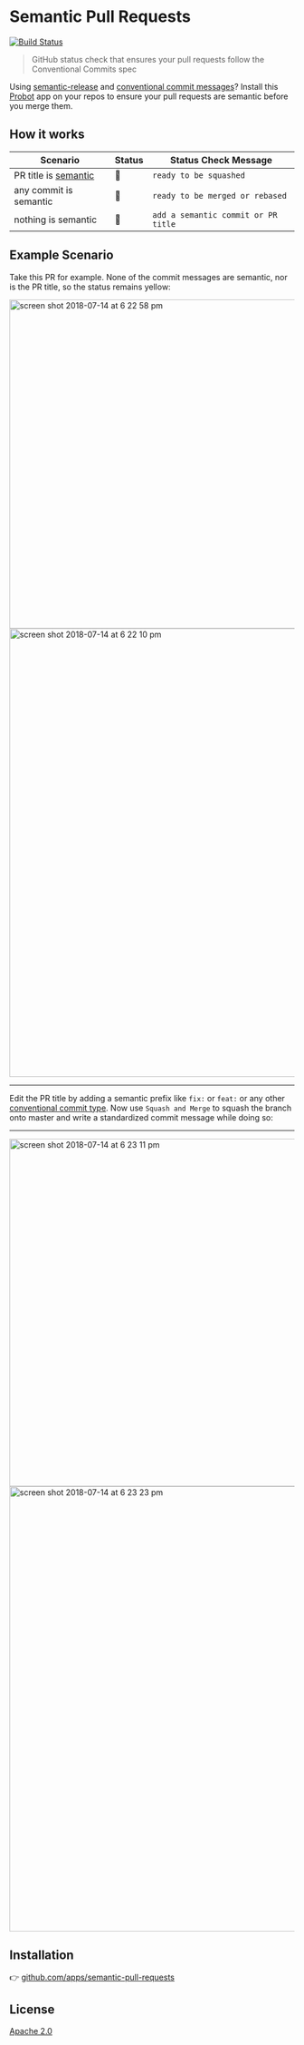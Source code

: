 # Semantic Pull Requests

[![Build Status](https://travis-ci.com/zieka/commit-cop.svg?branch=master)](https://travis-ci.com/zieka/commit-cop)

> GitHub status check that ensures your pull requests follow the Conventional Commits spec

Using [semantic-release](https://github.com/semantic-release/semantic-release)
and [conventional commit messages](https://conventionalcommits.org)? Install this
[Probot](https://probot.github.io/) app
on your repos to ensure your pull requests are semantic before you merge them.

## How it works

| Scenario                                         | Status | Status Check Message                |
| ------------------------------------------------ | ------ | ----------------------------------- |
| PR title is [semantic][conventional commit type] | 💚     | `ready to be squashed`              |
| any commit is semantic                           | 💚     | `ready to be merged or rebased`     |
| nothing is semantic                              | 💛     | `add a semantic commit or PR title` |

## Example Scenario

Take this PR for example. None of the commit messages are semantic, nor is the PR title, so the status remains yellow:

<img width="580" alt="screen shot 2018-07-14 at 6 22 58 pm" src="https://user-images.githubusercontent.com/2289/42729630-11370698-8793-11e8-922c-db2308e0e98e.png">

<img width="791" alt="screen shot 2018-07-14 at 6 22 10 pm" src="https://user-images.githubusercontent.com/2289/42729629-110812b6-8793-11e8-8c35-188b0952fd66.png">

---

Edit the PR title by adding a semantic prefix like `fix:` or `feat:` or any other
[conventional commit type]. Now use `Squash and Merge` to squash the branch onto master and write a standardized commit message while doing so:

---

<img width="613" alt="screen shot 2018-07-14 at 6 23 11 pm" src="https://user-images.githubusercontent.com/2289/42729631-1164bd36-8793-11e8-9bf9-d2eeb9dd06e1.png">

<img width="785" alt="screen shot 2018-07-14 at 6 23 23 pm" src="https://user-images.githubusercontent.com/2289/42729632-11980b32-8793-11e8-9f8d-bf16c707f542.png">

## Installation

👉 [github.com/apps/semantic-pull-requests](https://github.com/apps/semantic-pull-requests)

## License

[Apache 2.0](LICENSE)

[conventional commit type]: https://github.com/commitizen/conventional-commit-types/blob/master/index.json
